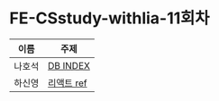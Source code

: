 # FE-CSstudy-withlia-11회차

|  이름  | 주제                                                                                                                                                                     |
| :----: | ------------------------------------------------------------------------------------------------------------------------------------------------------------------------ |
| 나호석 | [DB INDEX](https://github.com/prgrms-web-devcourse/FE-CSstudy-withlia/blob/main/11%ED%9A%8C%EC%B0%A8/%EB%82%98%ED%98%B8%EC%84%9D-DB-INDEX.md)                            |
| 하신영 | [리액트 ref](https://github.com/prgrms-web-devcourse/FE-CSstudy-withlia/blob/main/11%ED%9A%8C%EC%B0%A8/%ED%95%98%EC%8B%A0%EC%98%81-%EB%A6%AC%EC%95%A1%ED%8A%B8%20ref.md) |
